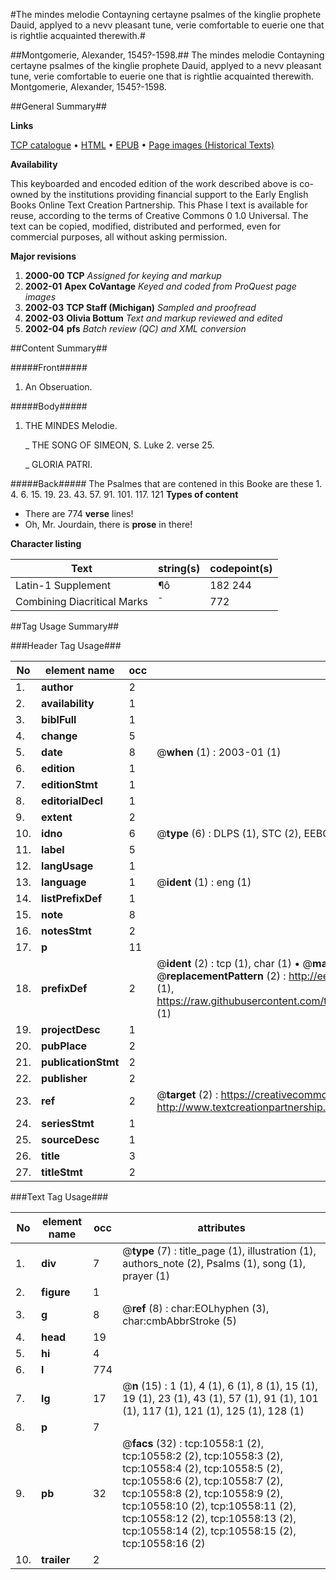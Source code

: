 #The mindes melodie Contayning certayne psalmes of the kinglie prophete Dauid, applyed to a nevv pleasant tune, verie comfortable to euerie one that is rightlie acquainted therewith.#

##Montgomerie, Alexander, 1545?-1598.##
The mindes melodie Contayning certayne psalmes of the kinglie prophete Dauid, applyed to a nevv pleasant tune, verie comfortable to euerie one that is rightlie acquainted therewith.
Montgomerie, Alexander, 1545?-1598.

##General Summary##

**Links**

[TCP catalogue](http://www.ota.ox.ac.uk/tcp/)  • 
[HTML](http://tei.it.ox.ac.uk/tcp/Texts-HTML/free/A07/A07660.html)  • 
[EPUB](http://tei.it.ox.ac.uk/tcp/Texts-EPUB/free/A07/A07660.epub) • 
[Page images (Historical Texts)](https://data.historicaltexts.jisc.ac.uk/view?pubId=eebo-99845645e&pageId=eebo-99845645e-10558-1)

**Availability**

This keyboarded and encoded edition of the
	       work described above is co-owned by the institutions
	       providing financial support to the Early English Books
	       Online Text Creation Partnership. This Phase I text is
	       available for reuse, according to the terms of Creative
	       Commons 0 1.0 Universal. The text can be copied,
	       modified, distributed and performed, even for
	       commercial purposes, all without asking permission.

**Major revisions**

1. __2000-00__ __TCP__ *Assigned for keying and markup*
1. __2002-01__ __Apex CoVantage__ *Keyed and coded from ProQuest page images*
1. __2002-03__ __TCP Staff (Michigan)__ *Sampled and proofread*
1. __2002-03__ __Olivia Bottum__ *Text and markup reviewed and edited*
1. __2002-04__ __pfs__ *Batch review (QC) and XML conversion*

##Content Summary##

#####Front#####

1. An Obseruation.

#####Body#####

1. THE MINDES Melodie.

    _ THE SONG OF SIMEON, S. Luke 2. verse 25.

    _ GLORIA PATRI.

#####Back#####
The Psalmes that are contened in this Booke are these 1. 4. 6. 15. 19. 23. 43. 57. 91. 101. 117. 121
**Types of content**

  * There are 774 **verse** lines!
  * Oh, Mr. Jourdain, there is **prose** in there!

**Character listing**


|Text|string(s)|codepoint(s)|
|---|---|---|
|Latin-1 Supplement|¶ô|182 244|
|Combining             Diacritical Marks|̄|772|

##Tag Usage Summary##

###Header Tag Usage###

|No|element name|occ|attributes|
|---|---|---|---|
|1.|__author__|2||
|2.|__availability__|1||
|3.|__biblFull__|1||
|4.|__change__|5||
|5.|__date__|8| @__when__ (1) : 2003-01 (1)|
|6.|__edition__|1||
|7.|__editionStmt__|1||
|8.|__editorialDecl__|1||
|9.|__extent__|2||
|10.|__idno__|6| @__type__ (6) : DLPS (1), STC (2), EEBO-CITATION (1), PROQUEST (1), VID (1)|
|11.|__label__|5||
|12.|__langUsage__|1||
|13.|__language__|1| @__ident__ (1) : eng (1)|
|14.|__listPrefixDef__|1||
|15.|__note__|8||
|16.|__notesStmt__|2||
|17.|__p__|11||
|18.|__prefixDef__|2| @__ident__ (2) : tcp (1), char (1)  •  @__matchPattern__ (2) : ([0-9\-]+):([0-9IVX]+) (1), (.+) (1)  •  @__replacementPattern__ (2) : http://eebo.chadwyck.com/downloadtiff?vid=$1&page=$2 (1), https://raw.githubusercontent.com/textcreationpartnership/Texts/master/tcpchars.xml#$1 (1)|
|19.|__projectDesc__|1||
|20.|__pubPlace__|2||
|21.|__publicationStmt__|2||
|22.|__publisher__|2||
|23.|__ref__|2| @__target__ (2) : https://creativecommons.org/publicdomain/zero/1.0/ (1), http://www.textcreationpartnership.org/docs/. (1)|
|24.|__seriesStmt__|1||
|25.|__sourceDesc__|1||
|26.|__title__|3||
|27.|__titleStmt__|2||


###Text Tag Usage###

|No|element name|occ|attributes|
|---|---|---|---|
|1.|__div__|7| @__type__ (7) : title_page (1), illustration (1), authors_note (2), Psalms (1), song (1), prayer (1)|
|2.|__figure__|1||
|3.|__g__|8| @__ref__ (8) : char:EOLhyphen (3), char:cmbAbbrStroke (5)|
|4.|__head__|19||
|5.|__hi__|4||
|6.|__l__|774||
|7.|__lg__|17| @__n__ (15) : 1 (1), 4 (1), 6 (1), 8 (1), 15 (1), 19 (1), 23 (1), 43 (1), 57 (1), 91 (1), 101 (1), 117 (1), 121 (1), 125 (1), 128 (1)|
|8.|__p__|7||
|9.|__pb__|32| @__facs__ (32) : tcp:10558:1 (2), tcp:10558:2 (2), tcp:10558:3 (2), tcp:10558:4 (2), tcp:10558:5 (2), tcp:10558:6 (2), tcp:10558:7 (2), tcp:10558:8 (2), tcp:10558:9 (2), tcp:10558:10 (2), tcp:10558:11 (2), tcp:10558:12 (2), tcp:10558:13 (2), tcp:10558:14 (2), tcp:10558:15 (2), tcp:10558:16 (2)|
|10.|__trailer__|2||
